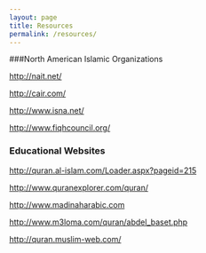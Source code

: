 ```yaml
---
layout: page
title: Resources
permalink: /resources/
---
```


###North American Islamic&nbsp;Organizations

<p><a href="http://nait.net">http://nait.net/</a></p>

<p><a href="http://cair.com">http://cair.com/</a></p>

<p><a href="http://www.isna.net">http://www.isna.net/</a></p>

<p><a href="http://www.fiqhcouncil.org">http://www.fiqhcouncil.org/</a></p>

<h3>Educational&nbsp;Websites</h3>
<p><a href="http://quran.al-islam.com/loader.aspx?pageid=215">http://quran.al-islam.com/Loader.aspx?pageid=215</a></p>

<p><a href="http://www.quranexplorer.com/quran/">http://www.quranexplorer.com/quran/</a></p>

<p><a href="http://www.madinaharabic.com">http://www.madinaharabic.com</a></p>

<p><a href="http://www.m3loma.com/quran/abdel_baset.ph">http://www.m3loma.com/quran/abdel_baset.php</a></p>

<p><a href="http://quran.muslim-web.com">http://quran.muslim-web.com/</a></p>
